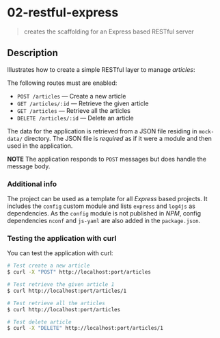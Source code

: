 # 02-restful-express
> creates the scaffolding for an Express based RESTful server

## Description
Illustrates how to create a simple RESTful layer to manage *articles*:

The following routes must are enabled:
+ `POST /articles` &mdash; Create a new article
+ `GET /articles/:id` &mdash; Retrieve the given article
+ `GET /articles` &mdash; Retrieve all the articles
+ `DELETE /articles/:id` &mdash; Delete an article

The data for the application is retrieved from a JSON file residing in `mock-data/` directory. The JSON file is *required* as if it were a module and then used in the application.

**NOTE**
The application responds to `POST` messages but does handle the message body.

### Additional info
The project can be used as a template for all *Express* based projects. It includes the `config` custom module and lists `express` and `log4js` as dependencies.
As the `config` module is not published in *NPM*, config dependencies `nconf` and `js-yaml` are also added in the `package.json`.

### Testing the application with curl
You can test the application with curl:

```bash
# Test create a new article
$ curl -X "POST" http://localhost:port/articles

# Test retrieve the given article 1
$ curl http://localhost:port/articles/1

# Test retrieve all the articles
$ curl http://localhost:port/articles

# Test delete article
$ curl -X "DELETE" http://localhost:port/articles/1

```
